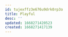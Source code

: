 ```yaml
---
id: tujexffz3e676u9drk0rp3o
title: Playful
desc: ''
updated: 1668271420523
created: 1668271417139
---
```


